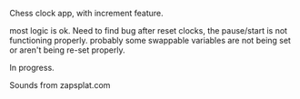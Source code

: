 Chess clock app, with increment feature.

most logic is ok.
Need to find bug after reset clocks, the pause/start is not functioning properly. 
probably some swappable variables are not being set or aren't being re-set properly.

In progress.

Sounds from zapsplat.com